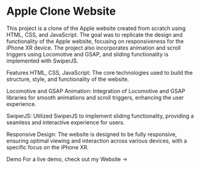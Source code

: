 <h1>Apple Clone Website</h1>

This project is a clone of the Apple website created from scratch using HTML, CSS, and JavaScript. The goal was to replicate the design and functionality of the Apple website, focusing on responsiveness for the iPhone XR device. The project also incorporates animation and scroll triggers using Locomotive and GSAP, and sliding functionality is implemented with SwiperJS.

Features
HTML, CSS, JavaScript: The core technologies used to build the structure, style, and functionality of the website.

Locomotive and GSAP Animation: Integration of Locomotive and GSAP libraries for smooth animations and scroll triggers, enhancing the user experience.

SwiperJS: Utilized SwiperJS to implement sliding functionality, providing a seamless and interactive experience for users.

Responsive Design: The website is designed to be fully responsive, ensuring optimal viewing and interaction across various devices, with a specific focus on the iPhone XR.

Demo
For a live demo, check out my Website ->
